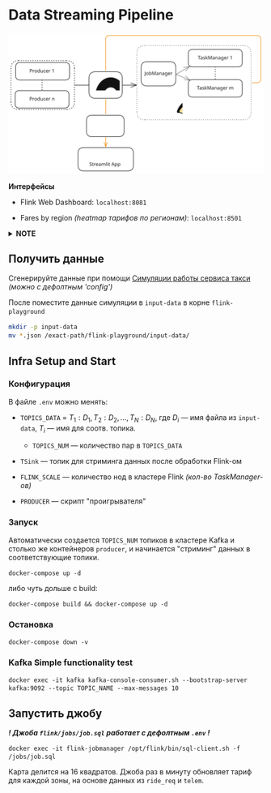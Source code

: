 # Data Streaming Pipeline

![](img/diag.svg)

**Интерфейсы**

- Flink Web Dashboard: `localhost:8081`

- Fares by region *(heatmap тарифов по регионам)*: `localhost:8501`

<details>
  <summary><b>NOTE</b></summary>
На схеме каждый прямоугольник &mdash; <em>контейнер</em>. 

Т.к. $n$ = `TOPICS_NUM`, $m$ = `FLINK_SCALE` $\implies$ В зависимости от конфига ВСЕГО:
$5 + n + m$.
</details>

## Получить данные

Сгенерируйте данные при помощи [Симуляции работы сервиса
такси](https://gitlab.com/event-processing-msu/taxi-simulator/) *(можно с
дефолтным 'config')*

После поместите данные симуляции в `input-data` в корне `flink-playground`

```bash
mkdir -p input-data
mv *.json /exact-path/flink-playground/input-data/
```

## Infra Setup and Start

### Конфигурация

В файле `.env` можно менять:

* `TOPICS_DATA` = $T_{1}:D_{1},T_{2}:D_{2}, \dots, T_{N}:D_{N}$, где $D_{i}$ &mdash; имя
  файла из `input-data`, $T_{i}$ &mdash; имя для соотв. топика.
  * `TOPICS_NUM` &mdash; количество пар в `TOPICS_DATA`

* `TSink` &mdash; топик для стриминга данных после обработки Flink-ом

* `FLINK_SCALE` &mdash; количество нод в кластере Flink *(кол-во TaskManager-ов)* 

* `PRODUCER` &mdash; скрипт "проигрывателя"

### Запуск

Автоматически создается `TOPICS_NUM` топиков в кластере Kafka и столько же
контейнеров `producer`, и начинается "стриминг" данных в соответствующие
топики. 

```
docker-compose up -d
```

либо чуть дольше с build:

```
docker-compose build && docker-compose up -d
```

### Остановка

```
docker-compose down -v
```

### Kafka Simple functionality test

```
docker exec -it kafka kafka-console-consumer.sh --bootstrap-server kafka:9092 --topic TOPIC_NAME --max-messages 10
```

## Запустить джобу

***! Джоба `flink/jobs/job.sql` работает с дефолтным `.env` !***

```
docker exec -it flink-jobmanager /opt/flink/bin/sql-client.sh -f /jobs/job.sql
```

Карта делится на 16 квадратов. Джоба раз в минуту обновляет тариф для каждой
зоны, на основе данных из `ride_req` и `telem`.
